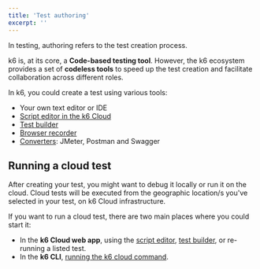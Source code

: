 ```yaml
---
title: 'Test authoring'
excerpt: ''
---
```


In testing, authoring refers to the test creation process. 

k6 is, at its core, a **Code-based testing tool**. However, the k6 ecosystem provides a set of **codeless tools** to speed up the test creation and facilitate collaboration across different roles.

In k6, you could create a test using various tools:

- Your own text editor or IDE
- [Script editor in the k6 Cloud](/cloud/creating-and-running-a-test/script-editor)
- [Test builder](/test-authoring/test-builder)
- [Browser recorder](/test-authoring/recording-a-session/browser-recorder)
- [Converters](/integrations#converters): JMeter, Postman and Swagger

## Running a cloud test

After creating your test, you might want to debug it locally or run it on the cloud. Cloud tests will be executed from the geographic location/s you've selected in your test, on k6 Cloud infrastructure. 

If you want to run a cloud test, there are two main places where you could start it:

- In the **k6 Cloud web app**, using the [script editor](/cloud/creating-and-running-a-test/script-editor), [test builder](/test-authoring/test-builder), or re-running a listed test.
- In the **k6 CLI**, [running the k6 cloud command](/cloud/creating-and-running-a-test/cloud-tests-from-the-cli).
